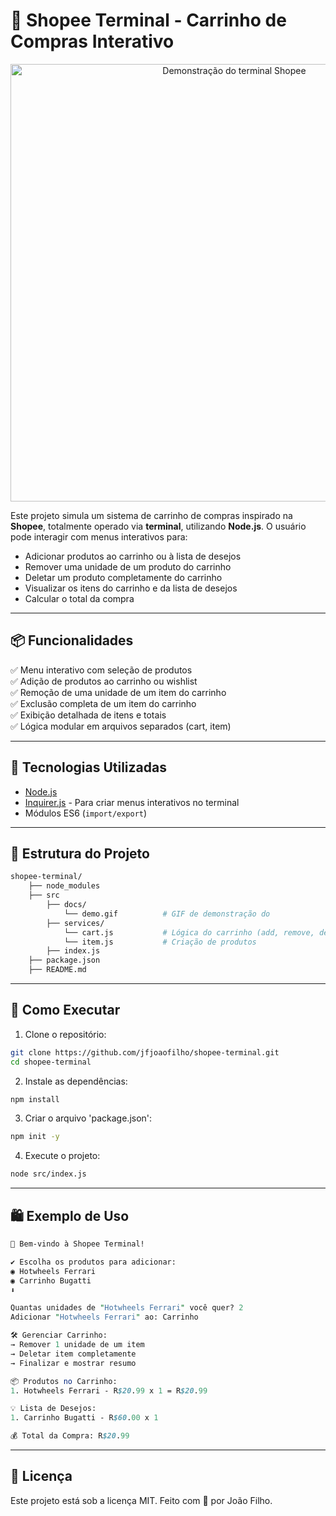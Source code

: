 # 🛒 Shopee Terminal - Carrinho de Compras Interativo

<p align="center">
  <img src="./src/docs/Demo.gif" alt="Demonstração do terminal Shopee" width="700">
</p>

Este projeto simula um sistema de carrinho de compras inspirado na **Shopee**, totalmente operado via **terminal**, utilizando **Node.js**. O usuário pode interagir com menus interativos para:

- Adicionar produtos ao carrinho ou à lista de desejos
- Remover uma unidade de um produto do carrinho
- Deletar um produto completamente do carrinho
- Visualizar os itens do carrinho e da lista de desejos
- Calcular o total da compra

---

## 📦 Funcionalidades

✅ Menu interativo com seleção de produtos  
✅ Adição de produtos ao carrinho ou wishlist  
✅ Remoção de uma unidade de um item do carrinho  
✅ Exclusão completa de um item do carrinho  
✅ Exibição detalhada de itens e totais  
✅ Lógica modular em arquivos separados (cart, item)

---

## 🚀 Tecnologias Utilizadas

- [Node.js](https://nodejs.org/)
- [Inquirer.js](https://www.npmjs.com/package/inquirer) - Para criar menus interativos no terminal
- Módulos ES6 (`import/export`)

---

## 📁 Estrutura do Projeto
```bash
shopee-terminal/
    ├── node_modules
    ├── src
        ├── docs/
            └── demo.gif          # GIF de demonstração do
        ├── services/
            └── cart.js           # Lógica do carrinho (add, remove, delete, total)
            └── item.js           # Criação de produtos
        ├── index.js
    ├── package.json
    ├── README.md
```
---

## 🔧 Como Executar

1. Clone o repositório:

```bash
git clone https://github.com/jfjoaofilho/shopee-terminal.git
cd shopee-terminal
```
2. Instale as dependências:

```bash
npm install
```
3. Criar o arquivo 'package.json':
```bash
npm init -y
```
4. Execute o projeto:

```bash
node src/index.js
```
---

## 🛍 Exemplo de Uso
```perl
🛒 Bem-vindo à Shopee Terminal!

✔ Escolha os produtos para adicionar:
◉ Hotwheels Ferrari
◉ Carrinho Bugatti
⬇

Quantas unidades de "Hotwheels Ferrari" você quer? 2  
Adicionar "Hotwheels Ferrari" ao: Carrinho

🛠 Gerenciar Carrinho:
→ Remover 1 unidade de um item
→ Deletar item completamente
→ Finalizar e mostrar resumo

📦 Produtos no Carrinho:
1. Hotwheels Ferrari - R$20.99 x 1 = R$20.99

💡 Lista de Desejos:
1. Carrinho Bugatti - R$60.00 x 1

💰 Total da Compra: R$20.99
```
---

## 📜 Licença
Este projeto está sob a licença MIT.
Feito com 💙 por João Filho.
